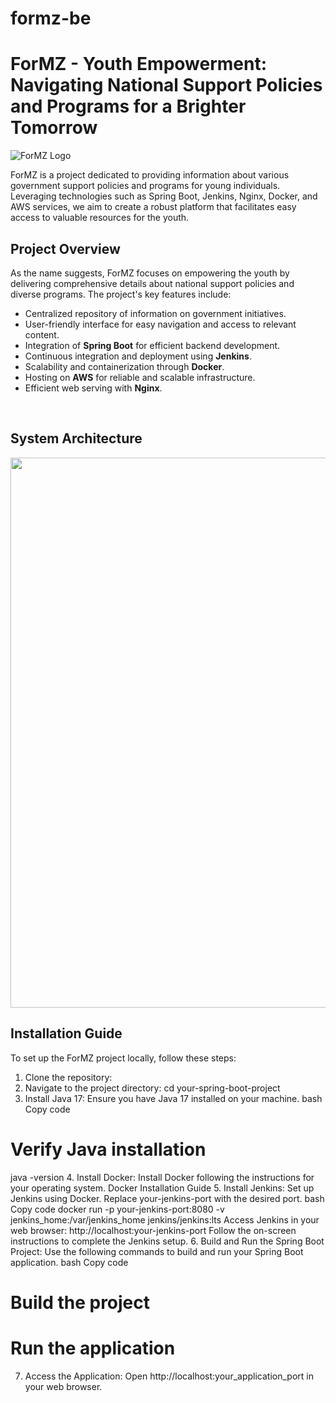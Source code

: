 # formz-be

# ForMZ - Youth Empowerment: Navigating National Support Policies and Programs for a Brighter Tomorrow

![ForMZ Logo](link_to_logo.png)

ForMZ is a project dedicated to providing information about various government support policies and programs for young individuals. Leveraging technologies such as Spring Boot, Jenkins, Nginx, Docker, and AWS services, we aim to create a robust platform that facilitates easy access to valuable resources for the youth.

## Project Overview

As the name suggests, ForMZ focuses on empowering the youth by delivering comprehensive details about national support policies and diverse programs. The project's key features include:

- Centralized repository of information on government initiatives.
- User-friendly interface for easy navigation and access to relevant content.
- Integration of <b>Spring Boot</b> for efficient backend development.
- Continuous integration and deployment using <b>Jenkins</b>.
- Scalability and containerization through <b>Docker</b>.
- Hosting on <b>AWS</b> for reliable and scalable infrastructure.
- Efficient web serving with <b>Nginx</b>.

</br>

## System Architecture 

<img width="880px" src="https://github.com/For-MZ/formz-be/assets/102718303/2464f498-6260-4f88-a116-aeb851b671ea">

</br>

## Installation Guide

To set up the ForMZ project locally, follow these steps:

1. Clone the repository:
2. Navigate to the project directory:
cd your-spring-boot-project
3. Install Java 17:
Ensure you have Java 17 installed on your machine.
bash
Copy code
# Verify Java installation
java -version
4. Install Docker:
Install Docker following the instructions for your operating system.
Docker Installation Guide
5. Install Jenkins:
Set up Jenkins using Docker. Replace your-jenkins-port with the desired port.
bash
Copy code
docker run -p your-jenkins-port:8080 -v jenkins_home:/var/jenkins_home jenkins/jenkins:lts
Access Jenkins in your web browser: http://localhost:your-jenkins-port
Follow the on-screen instructions to complete the Jenkins setup.
6. Build and Run the Spring Boot Project:
Use the following commands to build and run your Spring Boot application.
bash
Copy code
# Build the project

# Run the application

7. Access the Application:
Open http://localhost:your_application_port in your web browser.

